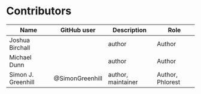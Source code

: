 # Contributors

Name                           | GitHub user | Description | Role
---                            | ---         | --- | ---
Joshua Birchall                |  | author | Author
Michael Dunn                   |  | author | Author
Simon J. Greenhill             | @SimonGreenhill | author, maintainer | Author, Phlorest
